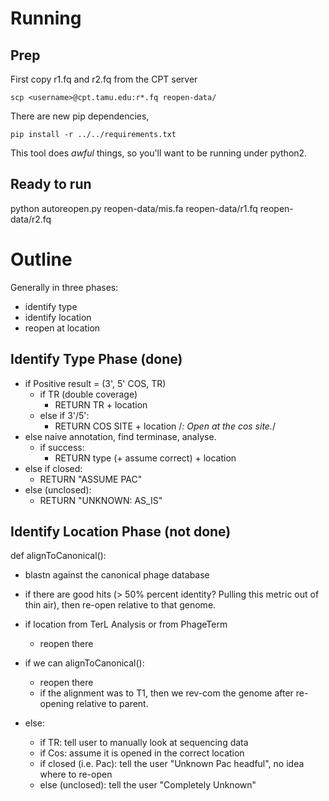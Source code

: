 # Running 

## Prep

First copy r1.fq and r2.fq from the CPT server

```
scp <username>@cpt.tamu.edu:r*.fq reopen-data/
```

There are new pip dependencies,

```
pip install -r ../../requirements.txt
```

This tool does *awful* things, so you'll want to be running under python2.

## Ready to run

python autoreopen.py reopen-data/mis.fa reopen-data/r1.fq reopen-data/r2.fq


# Outline

Generally in three phases:

- identify type
- identify location
- reopen at location

## Identify Type Phase (done)

- if Positive result = (3', 5' COS, TR)
	- if TR (double coverage)
		- RETURN TR + location
	- else if 3'/5':
		- RETURN COS SITE + location
	/*: Open at the cos site.*/
- else naive annotation, find terminase, analyse.
	- if success:
		- RETURN type (+ assume correct) + location
- else if closed:
	- RETURN "ASSUME PAC"
- else (unclosed):
	- RETURN "UNKNOWN: AS_IS"


## Identify Location Phase (not done)

def alignToCanonical():
- blastn against the canonical phage database
- if there are good hits (> 50% percent identity? Pulling this metric out
  of thin air), then <SOMEHOW> re-open relative to that genome.


- if location from TerL Analysis or from PhageTerm
	- reopen there
- if we can alignToCanonical():
	- reopen there
	- if the alignment was to T1, then we rev-com the genome after re-opening relative to parent.
- else:
	- if TR: tell user to manually look at sequencing data
	- if Cos: assume it is opened in the correct location
	- if closed (i.e. Pac): tell the user "Unknown Pac headful", no idea where to re-open
	- else (unclosed): tell the user "Completely Unknown"
